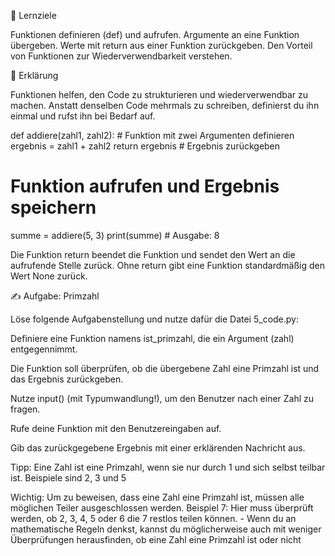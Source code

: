 🎯 Lernziele

Funktionen definieren (def) und aufrufen.
Argumente an eine Funktion übergeben.
Werte mit return aus einer Funktion zurückgeben.
Den Vorteil von Funktionen zur Wiederverwendbarkeit verstehen.

📝 Erklärung

Funktionen helfen, den Code zu strukturieren und wiederverwendbar zu machen. Anstatt denselben Code mehrmals zu schreiben, definierst du ihn einmal und rufst ihn bei Bedarf auf.

def addiere(zahl1, zahl2): # Funktion mit zwei Argumenten definieren
    ergebnis = zahl1 + zahl2
    return ergebnis # Ergebnis zurückgeben

# Funktion aufrufen und Ergebnis speichern
summe = addiere(5, 3)
print(summe) # Ausgabe: 8

Die Funktion return beendet die Funktion und sendet den Wert an die aufrufende Stelle zurück. Ohne return gibt eine Funktion standardmäßig den Wert None zurück.

✍️ Aufgabe: Primzahl

Löse folgende Aufgabenstellung und nutze dafür die Datei 5_code.py:

Definiere eine Funktion namens ist_primzahl, die ein Argument (zahl) entgegennimmt.

Die Funktion soll überprüfen, ob die übergebene Zahl eine Primzahl ist und das Ergebnis zurückgeben.

Nutze input() (mit Typumwandlung!), um den Benutzer nach einer Zahl zu fragen.

Rufe deine Funktion mit den Benutzereingaben auf.

Gib das zurückgegebene Ergebnis mit einer erklärenden Nachricht aus.

Tipp: Eine Zahl ist eine Primzahl, wenn sie nur durch 1 und sich selbst teilbar ist. Beispiele sind 2, 3 und 5

Wichtig: Um zu beweisen, dass eine Zahl eine Primzahl ist, müssen alle möglichen Teiler ausgeschlossen werden. Beispiel 7: Hier muss überprüft werden, ob 2, 3, 4, 5 oder 6 die 7 restlos teilen können. - Wenn du an mathematische Regeln denkst, kannst du möglicherweise auch mit weniger Überprüfungen herausfinden, ob eine Zahl eine Primzahl ist oder nicht